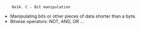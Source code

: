 		0x14. C - Bit manipulation
- Manipulating bits or other pieces of data shorter than a byte.
- Bitwise operators: NOT, AND, OR ...

